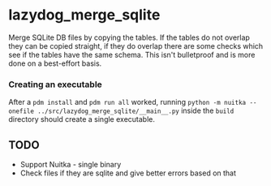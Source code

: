 # lazydog_merge_sqlite

Merge SQLite DB files by copying the tables.
If the tables do not overlap they can be copied straight, if they do overlap there are some checks which see if the tables have the same schema. This isn't bulletproof and is more done on a best-effort basis.

### Creating an executable

After a `pdm install` and `pdm run all` worked, running `python -m nuitka --onefile ../src/lazydog_merge_sqlite/__main__.py` inside the `build` directory should create a single executable.

## TODO
* Support Nuitka - single binary
* Check files if they are sqlite and give better errors based on that